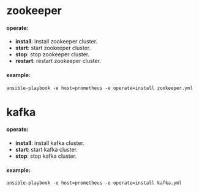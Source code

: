 # zookeeper
#### operate:
- **install**: install zookeeper cluster.
- **start**: start zookeeper cluster.
- **stop**: stop zookeeper cluster.
- **restart**: restart zookeeper cluster.

#### example:
```
ansible-playbook -e host=prometheus -e operate=install zookeeper.yml
```

# kafka
#### operate:
- **install**: install kafka cluster.
- **start**: start kafka cluster.
- **stop**: stop kafka cluster.

#### example:
```
ansible-playbook -e host=prometheus -e operate=install kafka.yml
```
